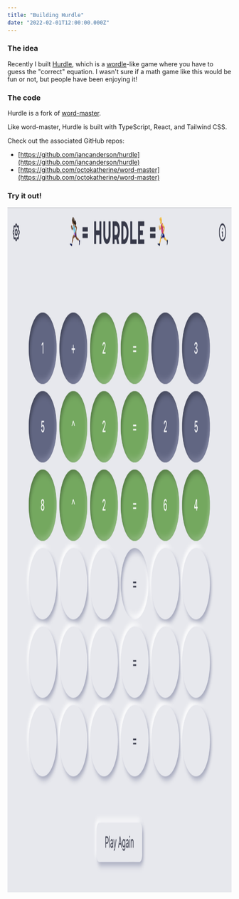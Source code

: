 ```yaml
---
title: "Building Hurdle"
date: "2022-02-01T12:00:00.000Z"
---
```


### The idea

Recently I built [Hurdle](https://iancanderson.com/hurdle), which is a [wordle](https://www.powerlanguage.co.uk/wordle/)-like game where you have to guess the "correct" equation. I wasn't sure if a math game like this would be fun or not, but people have been enjoying it!

### The code

Hurdle is a fork of [word-master](https://octokatherine.github.io/word-master/).

Like word-master, Hurdle is built with TypeScript, React, and Tailwind CSS.

Check out the associated GitHub repos:

- [https://github.com/iancanderson/hurdle](https://github.com/iancanderson/hurdle)
- [https://github.com/octokatherine/word-master](https://github.com/octokatherine/word-master)

### Try it out!

<a href="https://iancanderson.com/hurdle/">
	<img src="/assets/blog/hurdle.png" width="1286" height="1536"/>
</a>
